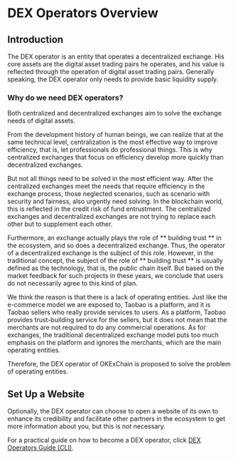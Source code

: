 # DEX Operators Overview


## Introduction

The DEX operator is an entity that operates a decentralized exchange. His core assets are the digital asset trading pairs he operates, and his value is reflected through the operation of digital asset trading pairs. Generally speaking, the DEX operator only needs to provide  basic liquidity supply.

### Why do we need DEX operators?

Both centralized and decentralized exchanges aim to solve the exchange needs of digital assets.

From the development history of human beings, we can realize that at the same technical level, centralization is the most effective way to improve efficiency, that is, let professionals do professional things. This is why centralized exchanges that focus on efficiency develop more quickly than decentralized exchanges.

But not all things need to be solved in the most efficient way. After the centralized exchanges meet the needs that require efficiency in the exchange process, those neglected scenarios, such as scenario with security and fairness, also urgently need solving. In the blockchain world, this is reflected in the credit risk of fund entrustment.  The centralized exchanges and decentralized exchanges are not trying to replace each other but to supplement each other.

Furthermore, an exchange actually plays the role of ** building trust **  in the ecosystem, and so does a decentralized exchange. Thus, the operator of a decentralized exchange is the subject of this role. However, in the traditional concept, the subject of the role of  ** building trust **  is usually defined as the technology, that is, the public chain itself. But based on the market feedback for such projects in these years, we conclude that users do not necessarily agree to this kind of plan.

We think the reason is that there is a lack of operating entities. Just like the e-commerce model we are exposed to, Taobao is a platform, and it is Taobao sellers who really provide services to users.  As a platform, Taobao provides trust-building service for the sellers, but it does not mean that the merchants are not required to do any commercial operations. As for exchanges, the traditional decentralized exchange model puts too much emphasis on the platform and ignores the merchants, which are the main operating entities.

Therefore, the DEX operator of OKExChain is proposed to solve the problem of operating entities.

## Set Up a Website

Optionally, the DEX operator can choose to open a website of its own to enhance its credibility and facilitate other partners in the ecosystem to get more information about you, but this is not necessary.

For a practical guide on how to become a DEX operator, click [DEX Operators Guide (CLI)](../dex-operators/dex-operators-guide-cli.html).
